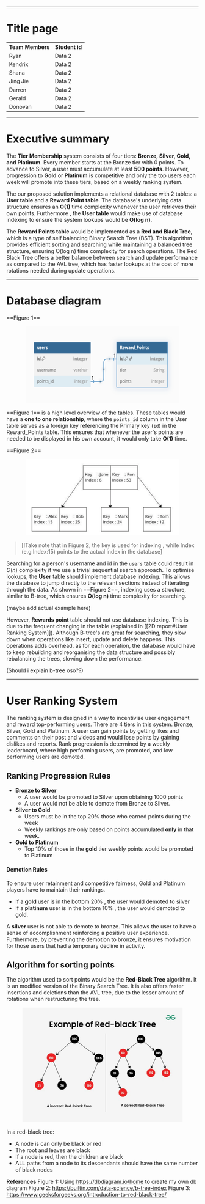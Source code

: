 
---
# Title page

<div align="center">
  <table>
    <tr>
      <th>Team Members</th>
      <th> Student id</th>
    </tr>
    <tr>
      <td>Ryan</td>
      <td>Data 2</td>
    </tr>
        <tr>
      <td>Kendrix</td>
      <td>Data 2</td>
    </tr>
        <tr>
      <td>Shana</td>
      <td>Data 2</td>
    </tr>
        <tr>
      <td>Jing Jie</td>
      <td>Data 2</td>
    </tr>
        <tr>
      <td>Darren</td>
      <td>Data 2</td>
    </tr>
        <tr>
      <td>Gerald</td>
      <td>Data 2</td>
    </tr>
        <tr>
      <td>Donovan</td>
      <td>Data 2</td>
    </tr>
  </table>
</div>

---
# Executive summary

The **Tier Membership** system consists of four tiers: **Bronze, Silver, Gold, and Platinum**. Every member starts at the Bronze tier with 0 points. To advance to Silver, a user must accumulate at least **500 points**. However, progression to **Gold** or **Platinum** is competitive and only the top users each week will promote into these tiers, based on a weekly ranking system.

The our proposed solution implements a relational database with 2 tables: a **User table** and a **Reward Point table**. The database's underlying data structure ensures an **O(1)** time complexity whenever the user retrieves their own points. Furthermore , the **User table** would make use of database indexing to ensure the system lookups would be **O(log n)**.

The **Reward Points table** would be implemented as a **Red and Black Tree**, which is a type of self balancing Binary Search Tree (BST). This algorithm provides efficient sorting and searching while maintaining a balanced tree structure, ensuring O(log n) time complexity for search operations. The Red Black Tree offers a better balance between search and update performance as compared to the AVL tree, which has faster lookups at the cost of more rotations needed during update operations.

---
# Database diagram
==Figure 1== 
<div align="center">
<img alt="center" src="Screenshot 2025-03-13 at 7.58.30 PM.png" width="400px" height="200px">
</div>

==Figure 1== is a high level overview of the tables. These tables would have a **one to one relationship**, where the `points_id` column in the User table serves as a foreign key referencing the Primary key (`id`) in the Reward_Points table. This ensures that whenever the user's points are needed to be displayed in his own account, it would only take **O(1)** time.

==Figure 2== 
<div align="center">
<img alt="center" src="Screenshot 2025-03-14 at 6.07.56 PM.png" width="400px" height="200px">
</div>

> [!Take note that in Figure 2, the key is used for indexing , while Index (e.g Index:15) points to the actual index in the database]

Searching for a person's username and id in the `users` table could result in $O(n)$ complexity if we use a trivial sequential search approach. To optimise lookups, the **User** table should implement database indexing. This allows the database to jump directly to the relevant sections instead of iterating through the data. As shown in ==Figure 2==, indexing uses a structure, similar to B-tree, which ensures **O(log n)** time complexity for searching.

(maybe add actual example here)

However, **Rewards point** table should not use database indexing. This is due to the frequent changing in the table (explained in [[2D report#User Ranking System]]). Although B-tree's are great for searching, they slow down when operations like insert, update and delete happens. This operations adds overhead, as for each operation, the database would have to keep rebuilding and reorganising the data structure and possibly rebalancing the trees, slowing down the performance.

(Should i explain b-tree oso??)

---
# User Ranking System

The ranking system is designed in a way to incentivise user engagement and reward top-performing users. There are 4 tiers in this system. Bronze, Silver, Gold and Platinum.  A user can gain points by getting likes and comments on their post and videos and would lose points by gaining dislikes and reports. Rank progression is determined by a weekly leaderboard, where high performing users, are promoted, and low performing users are demoted.

## Ranking Progression Rules
- **Bronze to Silver**
	- A user would be promoted to Silver upon obtaining 1000 points
	- A user would not be able to demote from Bronze to Silver.
- **Silver to Gold**
	- Users must be in the top 20% those who earned points during the week
	- Weekly rankings are only based on points accumulated **only** in that week.
- **Gold to Platinum**
	- Top 10% of those in the **gold** tier weekly points would be promoted to Platinum

#### Demotion Rules
To ensure user retainment and competitive fairness, Gold and Platinum players have to maintain their rankings.
- If a **gold** user is in the bottom 20% , the user would demoted to silver
- If a **platinum** user is in the bottom 10% , the user would demoted to gold.

A **silver** user is not able to demote to bronze. This allows the user to have a sense of accomplishment reinforcing a positive user experience. Furthermore, by preventing the demotion to bronze, it ensures motivation for those users that had a temporary decline in activity.

## Algorithm for sorting points
The algorithm used to sort points would be the **Red-Black Tree** algorithm. It is an modified version of the Binary Search Tree. It is also offers faster insertions and deletions than the AVL tree, due to the lesser amount of rotations when restructuring the tree.

<div align="center">
<img alt="center" src="telegram-cloud-photo-size-5-6246945506316107709-y.jpg" width="420px" height="300px">
</div>

In a red-black tree:
- A node is can only be black or red
- The root and leaves are black
- If a node is red, then the children are black
- ALL paths from a node to its descendants should have the same number of black nodes

**References**
Figure 1: Using https://dbdiagram.io/home to create my own db diagram
Figure 2: https://builtin.com/data-science/b-tree-index
Figure 3: https://www.geeksforgeeks.org/introduction-to-red-black-tree/


